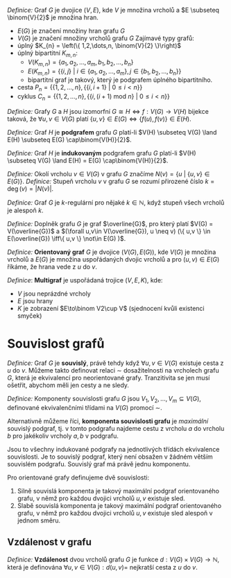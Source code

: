 *Definice:* Graf $G$ je dvojice $(V,E)$, kde $V$ je množina vrcholů a $E \subseteq \binom{V}{2}$ je množina hran.
- $E(G)$ je značení množiny hran grafu $G$
- $V(G)$ je značení množiny vrcholů grafu $G$
Zajímavé typy grafů:
- úplný $K_{n} = \left(\{ 1,2,\dots,n, \binom{V}{2} \}\right)$
- úplný bipartitní $K_{m,n}$:
	- $V(K_{m,n}) = \{ a_{1},a_{2},\dots,a_{m},b_{1},b_{2},\dots,b_{n} \}$
	- $E(K_{m,n}) = \{ \{ i,j \} \ | \ i \in \{a_{1},a_{2},\dots,a_{m}\}, j \in \{b_{1},b_{2},\dots,b_{n}\} \}$
	- bipartitní graf je takový, který je podgrafem úplného bipartitního.
- cesta $P_{n} = \{ \{ 1,2,\dots,n \}, \{ \{ i,i+1 \}\ | \ 0 \le i < n \} \}$
- cyklus $C_{n} = \{ \{ 1,2,\dots,n \}, \{ \{ i,(i+1) \text{ mod }n \}\ | \ 0 \le i < n \} \}$

*Definice:* Grafy $G$ a $H$ jsou izomorfní $G \cong H \iff f: V(G) \to V(H)$ bijekce taková, že $\forall u,v \in V(G)$ platí $\{ u,v \} \in E(G) \iff \{ f(u),f(v) \} \in E(H)$.

*Definice:* Graf $H$ je **podgrafem** grafu $G$ platí-li $V(H) \subseteq V(G) \land E(H) \subseteq E(G) \cap\binom{V(H)}{2}$.

*Definice:* Graf $H$ je **indukovaným** podgrafem grafu $G$ platí-li $V(H) \subseteq V(G) \land E(H) = E(G) \cap\binom{V(H)}{2}$.

*Definice:* Okolí vrcholu $v \in V(G)$ v grafu $G$ značíme $N(v) = \{ u \ | \ \{ u,v \} \in E(G) \}$.
*Definice:* Stupeň vrcholu $v$ v grafu $G$ se rozumí přirozené číslo $k = \deg(v) = |N(v)|$.

*Definice:* Graf $G$ je $k$-regulární pro nějaké $k \in \mathbb{N}$, když stupeň všech vrcholů je alespoň $k$.

*Definice:* Doplněk grafu $G$ je graf $\overline{G}$, pro který platí $V(G) = V(\overline{G})$ a $(\forall u,v\in V(\overline{G}), u \neq v) (\{ u,v \} \in E(\overline{G}) \iff\{ u,v \} \not\in E(G) )$.

*Definice:* **Orientovaný graf** $G$ je dvojice $(V(G),E(G))$, kde $V(G)$ je množina vrcholů a $E(G)$ je množina uspořádaných dvojic vrcholů a pro $(u,v)\in E(G)$ říkáme, že hrana vede z $u$ do $v$.

*Definice*: **Multigraf** je uspořádaná trojice $(V,E,K)$, kde:
- $V$ jsou neprázdné vrcholy
- $E$ jsou hrany
- $K$ je zobrazení $E\to\binom V2\cup V$ (sjednocení kvůli existenci smyček)
# Souvislost grafů
*Definice:* Graf $G$ je **souvislý**, právě tehdy když $\forall u,v \in V(G)$ existuje cesta z $u$ do $v$.
Můžeme takto definovat relaci $\sim$ dosažitelnosti na vrcholech grafu $G$, která je ekvivalencí pro neorientované grafy. Tranzitivita se jen musí ošetřit, abychom měli jen cesty a ne sledy.

*Definice:* Komponenty souvislosti grafu $G$ jsou $V_{1}, V_{2}, \dots,V_{m} \subseteq V(G)$, definované ekvivalenčními třídami na $V(G)$ promocí $\sim$.

Alternativně můžeme říci, **komponenta souvislosti grafu** je _maximální_ souvislý podgraf, tj. v tomto podgrafu najdeme cestu z vrcholu $a$ do vrcholu $b$ pro jakékoliv vrcholy $a , b$ v podgrafu.

Jsou to všechny indukované podgrafy na jednotlivých třídách ekvivalence souvislosti. Je to souvislý podgraf, který není obsažen v žádném větším souvislém podgrafu. Souvislý graf má právě jednu komponentu.

Pro orientované grafy definujeme dvě souvislosti:
1. Silně souvislá komponenta je takový maximální podgraf orientovaného grafu, v němž pro každou dvojici vrcholů $u, v$ existuje sled.
2. Slabě souvislá komponenta je takový maximální podgraf orientovaného grafu, v němž pro každou dvojici vrcholů $u, v$ existuje sled alespoň v jednom směru.
## Vzdálenost v grafu
*Definice:* **Vzdálenost** dvou vrcholů grafu $G$ je funkce $d: V(G) \times V(G) \to \mathbb{N}$, která je definována $\forall u,v \in V(G): d(u,v)=$ nejkratší cesta z $u$ do $v$.